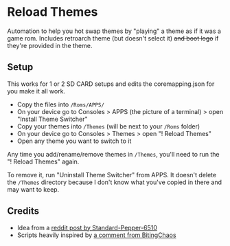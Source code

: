 # Reload Themes

Automation to help you hot swap themes by "playing" a theme as if it was a game rom. Includes retroarch theme (but doesn't select it) ~~and boot logo~~ if they're provided in the theme.

## Setup

This works for 1 or 2 SD CARD setups and edits the coremapping.json for you make it all work.

- Copy the files into `/Roms/APPS/`
- On your device go to Consoles > APPS (the picture of a terminal) > open "Install Theme Switcher"
- Copy your themes into `/Themes` (will be next to your `/Roms` folder)
- On your device go to Consoles > Themes > open "! Reload Themes"
- Open any theme you want to switch to it

Any time you add/rename/remove themes in `/Themes`, you'll need to run the "! Reload Themes" again.

To remove it, run "Uninstall Theme Switcher" from APPS. It doesn't delete the `/Themes` directory because I don't know what you've copied in there and may want to keep.

## Credits

- Idea from a [reddit post by Standard-Pepper-6510](https://www.reddit.com/r/RG35XX/comments/12v7hri/themes_switcher_for_garlicos_and_system_icons/)
- Scripts heavily inspired by [a comment from BitingChaos](https://www.reddit.com/r/RG35XX/comments/12v7hri/comment/jhc43yk/?context=3)
